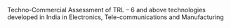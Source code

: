 Techno-Commercial Assessment of TRL – 6 and above technologies developed in India in Electronics, Tele-communications and Manufacturing

